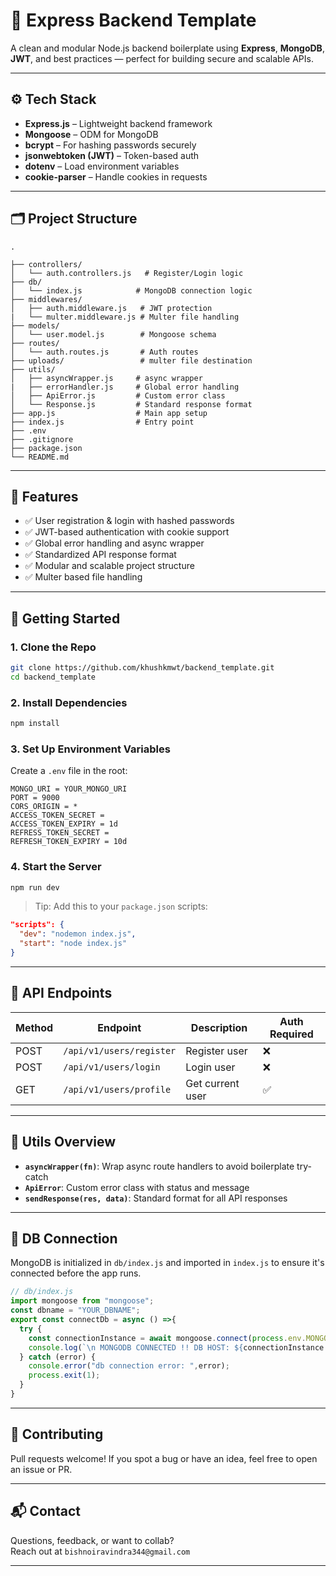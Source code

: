 
# 🚀 Express Backend Template

A clean and modular Node.js backend boilerplate using **Express**, **MongoDB**, **JWT**, and best practices — perfect for building secure and scalable APIs.

---

## ⚙️ Tech Stack

- **Express.js** – Lightweight backend framework  
- **Mongoose** – ODM for MongoDB  
- **bcrypt** – For hashing passwords securely  
- **jsonwebtoken (JWT)** – Token-based auth  
- **dotenv** – Load environment variables  
- **cookie-parser** – Handle cookies in requests  

---

## 🗂 Project Structure

```
.

├── controllers/
│   └── auth.controllers.js   # Register/Login logic
├── db/
│   └── index.js            # MongoDB connection logic
├── middlewares/
│   ├── auth.middleware.js   # JWT protection   
|   └── multer.middleware.js # Multer file handling 
├── models/
│   └── user.model.js        # Mongoose schema
├── routes/
│   └── auth.routes.js       # Auth routes
├── uploads/                 # multer file destination
├── utils/
│   ├── asyncWrapper.js     # async wrapper
|   ├── errorHandler.js     # Global error handling
│   ├── ApiError.js         # Custom error class
│   └── Response.js         # Standard response format
├── app.js                  # Main app setup
├── index.js                # Entry point
├── .env
├── .gitignore
├── package.json
└── README.md
```

---

## 🔐 Features

- ✅ User registration & login with hashed passwords  
- ✅ JWT-based authentication with cookie support  
- ✅ Global error handling and async wrapper  
- ✅ Standardized API response format  
- ✅ Modular and scalable project structure  
- ✅ Multer based file handling
---

## 🚀 Getting Started

### 1. Clone the Repo

```bash
git clone https://github.com/khushkmwt/backend_template.git
cd backend_template
```

### 2. Install Dependencies

```bash
npm install
```

### 3. Set Up Environment Variables

Create a `.env` file in the root:

```env
MONGO_URI = YOUR_MONGO_URI
PORT = 9000
CORS_ORIGIN = *
ACCESS_TOKEN_SECRET = 
ACCESS_TOKEN_EXPIRY = 1d
REFRESS_TOKEN_SECRET = 
REFRESH_TOKEN_EXPIRY = 10d
```

### 4. Start the Server

```bash
npm run dev
```

> Tip: Add this to your `package.json` scripts:

```json
"scripts": {
  "dev": "nodemon index.js",
  "start": "node index.js"
}
```

---

## 📌 API Endpoints

| Method | Endpoint                 | Description         | Auth Required  |
|--------|--------------------------|---------------------|----------------|
| POST   | `/api/v1/users/register` | Register user       | ❌             |
| POST   | `/api/v1/users/login`    | Login user          | ❌             |
| GET    | `/api/v1/users/profile`  | Get current user    | ✅             |

---

## 🧠 Utils Overview

- **`asyncWrapper(fn)`**: Wrap async route handlers to avoid boilerplate try-catch  
- **`ApiError`**: Custom error class with status and message  
- **`sendResponse(res, data)`**: Standard format for all API responses  

---

## 🔧 DB Connection

MongoDB is initialized in `db/index.js` and imported in `index.js` to ensure it's connected before the app runs.

```js
// db/index.js
import mongoose from "mongoose";
const dbname = "YOUR_DBNAME";
export const connectDb = async () =>{
  try {
    const connectionInstance = await mongoose.connect(process.env.MONGO_URI,{dbName:dbname})
    console.log(`\n MONGODB CONNECTED !! DB HOST: ${connectionInstance.connection.host}`)
  } catch (error) {
    console.error("db connection error: ",error);
    process.exit(1);
  }
}
```
---

## 🤝 Contributing

Pull requests welcome! If you spot a bug or have an idea, feel free to open an issue or PR.

---

## 📬 Contact

Questions, feedback, or want to collab?  
Reach out at `bishnoiravindra344@gmail.com`

---
